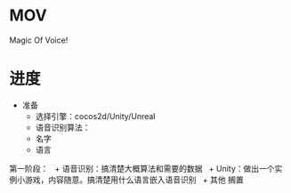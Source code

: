 # MOV
Magic Of Voice!


# 进度

+ 准备
   + 选择引擎：cocos2d/Unity/Unreal
   + 语音识别算法：
   + 名字
   + 语言

第一阶段：
   + 语音识别：搞清楚大概算法和需要的数据
   + Unity：做出一个实例小游戏，内容随意。搞清楚用什么语言嵌入语音识别
   + 其他 搁置
